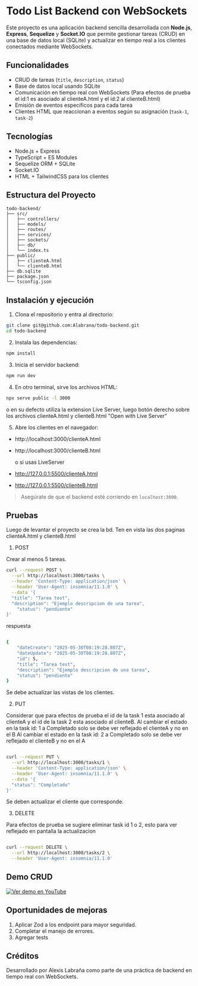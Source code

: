 # Todo List Backend con WebSockets

Este proyecto es una aplicación backend sencilla desarrollada con **Node.js**, **Express**, **Sequelize** y **Socket.IO** que permite gestionar tareas (CRUD) en una base de datos local (SQLite) y actualizar en tiempo real a los clientes conectados mediante WebSockets.

## Funcionalidades

- CRUD de tareas (`title`, `description`, `status`)
- Base de datos local usando SQLite
- Comunicación en tiempo real con WebSockets (Para efectos de prueba el id:1 es asociado al clienteA.html y el id:2 al clienteB.html)
- Emisión de eventos específicos para cada tarea
- Clientes HTML que reaccionan a eventos según su asignación (`task-1`, `task-2`)

## Tecnologías

- Node.js + Express
- TypeScript + ES Modules
- Sequelize ORM + SQLite
- Socket.IO
- HTML + TailwindCSS para los clientes

## Estructura del Proyecto

```
todo-backend/
├── src/
│   ├── controllers/
│   ├── models/
│   ├── routes/
│   ├── services/
│   ├── sockets/
│   ├── db/
│   └── index.ts
├── public/
│   ├── clienteA.html
│   └── clienteB.html
├── db.sqlite
├── package.json
└── tsconfig.json
```

## Instalación y ejecución

1. Clona el repositorio y entra al directorio:

```bash
git clone git@github.com:Alabrana/todo-backend.git
cd todo-backend
```

2. Instala las dependencias:

```bash
npm install
```

3. Inicia el servidor backend:

```bash
npm run dev
```

4. En otro terminal, sirve los archivos HTML:

```bash
npx serve public -l 3000
```

o en su defecto utiliza la extension Live Server, luego botón derecho sobre los archivos clienteA.html y clienteB.html "Open with Live Server"

5. Abre los clientes en el navegador:

- http://localhost:3000/clienteA.html
- http://localhost:3000/clienteB.html

  o si usas LiveServer

- http://127.0.0.1:5500/clienteA.html
- http://127.0.0.1:5500/clienteB.html

> Asegúrate de que el backend esté corriendo en `localhost:3000`.

## Pruebas

Luego de levantar el proyecto se crea la bd.
Ten en vista las dos paginas clienteA.html y clienteB.html

1. POST

Crear al menos 5 tareas.

```bash
curl --request POST \
  --url http://localhost:3000/tasks \
  --header 'Content-Type: application/json' \
  --header 'User-Agent: insomnia/11.1.0' \
  --data '{
  "title": "Tarea test",
  "description": "Ejemplo descripcion de una tarea",
	"status": "pendiente"
}'
```

respuesta

```bash

{
	"dateCreate": "2025-05-30T08:19:28.807Z",
	"dateUpdate": "2025-05-30T08:19:28.807Z",
	"id": 5,
	"title": "Tarea test",
	"description": "Ejemplo descripcion de una tarea",
	"status": "pendiente"
}

```

Se debe actualizar las vistas de los clientes.

2. PUT

Considerar que para efectos de prueba el id de la task 1 esta asociado al clienteA y el id de la task 2 esta asociado al clienteB.
Al cambiar el estado en la task id: 1 a Completado solo se debe ver reflejado el clienteA y no en el B
Al cambiar el estado en la task id: 2 a Completado solo se debe ver reflejado el clienteB y no en el A

```bash

curl --request PUT \
  --url http://localhost:3000/tasks/1 \
  --header 'Content-Type: application/json' \
  --header 'User-Agent: insomnia/11.1.0' \
  --data '{
  "status": "Completado"
}'
```

Se deben actualizar el cliente que corresponde.

3. DELETE

Para efectos de prueba se sugiere eliminar task id 1 o 2, esto para ver reflejado en pantalla la actualizacion

```bash

curl --request DELETE \
  --url http://localhost:3000/tasks/2 \
  --header 'User-Agent: insomnia/11.1.0'
```

## Demo CRUD

[![Ver demo en YouTube](https://img.youtube.com/vi/axhD6nEVopE/0.jpg)](https://youtu.be/axhD6nEVopE)

## Oportunidades de mejoras

1. Aplicar Zod a los endpoint para mayor seguridad.
2. Completar el manejo de errores.
3. Agregar tests

## Créditos

Desarrollado por Alexis Labraña como parte de una práctica de backend en tiempo real con WebSockets.
